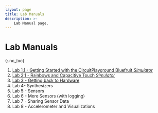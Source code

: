 ```yaml
---
layout: page
title: Lab Manuals
description: >-
    Lab Manual page.
---
```


# Lab Manuals

{:.no_toc}

1. [Lab 1.1 - Getting Started with the CircuitPlayground Bluefruit *Simulator*](/assets/labs/lab1-sim.md)
2. [Lab 2.1 - Rainbows and Capacitive Touch *Simulator*](/assets/labs/lab2-sim.md)
3. [Lab 3 - Getting back to Hardware](/assets/labs/lab1-redux.md)
3. Lab 4- Synthesizers 
4. Lab 5 - Sensors
5. Lab 6 - More Sensors (with logging)
6. Lab 7 - Sharing Sensor Data
6. Lab 8 - Accelerometer and Visualizations

